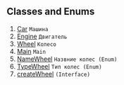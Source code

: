 ## Classes and Enums
1. [Car](https://github.com/Bublik202/Introduction-to-Java/blob/main/Classes/aggregation/ex2/Car.java) ```Машина``` </br>
2. [Engine](https://github.com/Bublik202/Introduction-to-Java/blob/main/Classes/aggregation/ex2/Engine.java) ```Двигатель``` </br>
3. [Wheel](https://github.com/Bublik202/Introduction-to-Java/blob/main/Classes/aggregation/ex2/Wheel.java) ```Колесо``` </br>
4. [Main](https://github.com/Bublik202/Introduction-to-Java/blob/main/Classes/aggregation/ex2/Main.java) ```Main``` </br>
5. [NameWheel](https://github.com/Bublik202/Introduction-to-Java/blob/main/Classes/aggregation/ex2/NameWheel.java) ```Назвние колес (Enum)``` </br>
6. [TypeWheel](https://github.com/Bublik202/Introduction-to-Java/blob/main/Classes/aggregation/ex2/TypeWheel.java) ```Тип колес (Enum)``` </br>
7. [createWheel](https://github.com/Bublik202/Introduction-to-Java/blob/main/Classes/aggregation/ex2/createWheel.java) ```(Interface)```
 
